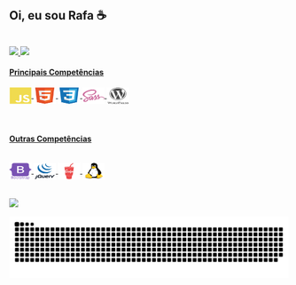 ## Oi, eu sou Rafa ☕
<div><br>
  <a href="https://github.com/RafaelaMiranda">
  <img height="180em" src="https://github-readme-stats.vercel.app/api?username=RafaelaMiranda&show_icons=true&theme=dracula&include_all_commits=true&count_private=true"/>
  <img height="180em" src="https://github-readme-stats.vercel.app/api/top-langs/?username=RafaelaMiranda&layout=compact&langs_count=16&theme=dracula"/>
<div>

<h4>Principais Competências</h4>
<div style="display: inline_block">
  <div>
    <img align="center" alt="Rafaela-Js" height="30" width="40" src="https://raw.githubusercontent.com/devicons/devicon/master/icons/javascript/javascript-plain.svg">
    <img align="center" alt="Rafaela-HTML" height="30" width="40" src="https://raw.githubusercontent.com/devicons/devicon/master/icons/html5/html5-original.svg">
    <img align="center" alt="Rafaela-CSS" height="30" width="40" src="https://raw.githubusercontent.com/devicons/devicon/master/icons/css3/css3-original.svg">
    <img align="center" alt="Rafaela-SASS" height="30" width="40" src="https://raw.githubusercontent.com/devicons/devicon/master/icons/sass/sass-original.svg">
    <img align="center" alt="Rafaela-WordPress" height="30" width="40" src="https://raw.githubusercontent.com/devicons/devicon/master/icons/wordpress/wordpress-plain-wordmark.svg">
  </div>
</div>
<br>
<br>

<h4>Outras Competências</h4>
<div style="display: inline_block"><br>
  <div>
    <img align="center" alt="Rafaela-Boostrap" height="30" width="40" src="https://raw.githubusercontent.com/devicons/devicon/master/icons/bootstrap/bootstrap-plain-wordmark.svg">
    <img align="center" alt="Rafaela-Jquery" height="30" width="40" src="https://raw.githubusercontent.com/devicons/devicon/master/icons/jquery/jquery-original-wordmark.svg">
    <img align="center" alt="Rafaela-Gulp" height="30" width="40" src="https://raw.githubusercontent.com/devicons/devicon/master/icons/gulp/gulp-plain.svg">
    <img align="center" alt="Rafaela-Linux" height="30" width="40" src="https://raw.githubusercontent.com/devicons/devicon/master/icons/linux/linux-original.svg">
  </div>
</div>
<br>
<br>

<div> 
  <a href = "mailto: rafaela-gomes@outlook.com"><img src="https://img.shields.io/badge/-Outlook-%23333?style=for-the-badge&logo=outlook&logoColor=white" target="_blank"></a>
</div>

![Snake animation](https://github.com/RafaelaMiranda/RafaelaMiranda/blob/output/github-contribution-grid-snake.svg)
